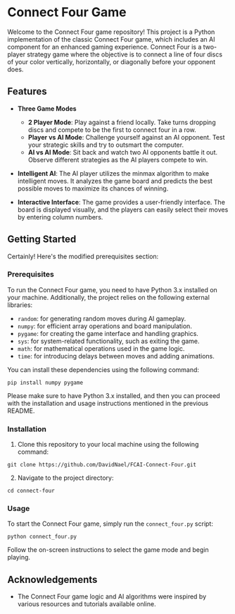 # Connect Four Game

Welcome to the Connect Four game repository! This project is a Python implementation of the classic Connect Four game, which includes an AI component for an enhanced gaming experience. Connect Four is a two-player strategy game where the objective is to connect a line of four discs of your color vertically, horizontally, or diagonally before your opponent does.

## Features

- **Three Game Modes**
  - **2 Player Mode**: Play against a friend locally. Take turns dropping discs and compete to be the first to connect four in a row.
  - **Player vs AI Mode**: Challenge yourself against an AI opponent. Test your strategic skills and try to outsmart the computer.
  - **AI vs AI Mode**: Sit back and watch two AI opponents battle it out. Observe different strategies as the AI players compete to win.

- **Intelligent AI**: The AI player utilizes the minmax algorithm to make intelligent moves. It analyzes the game board and predicts the best possible moves to maximize its chances of winning.

- **Interactive Interface**: The game provides a user-friendly interface. The board is displayed visually, and the players can easily select their moves by entering column numbers.

## Getting Started

Certainly! Here's the modified prerequisites section:

### Prerequisites

To run the Connect Four game, you need to have Python 3.x installed on your machine. Additionally, the project relies on the following external libraries:

- `random`: for generating random moves during AI gameplay.
- `numpy`: for efficient array operations and board manipulation.
- `pygame`: for creating the game interface and handling graphics.
- `sys`: for system-related functionality, such as exiting the game.
- `math`: for mathematical operations used in the game logic.
- `time`: for introducing delays between moves and adding animations.

You can install these dependencies using the following command:

```
pip install numpy pygame
```

Please make sure to have Python 3.x installed, and then you can proceed with the installation and usage instructions mentioned in the previous README.

### Installation

1. Clone this repository to your local machine using the following command:

```
git clone https://github.com/DavidNael/FCAI-Connect-Four.git
```

2. Navigate to the project directory:

```
cd connect-four
```

### Usage

To start the Connect Four game, simply run the `connect_four.py` script:

```
python connect_four.py
```

Follow the on-screen instructions to select the game mode and begin playing.

## Acknowledgements

- The Connect Four game logic and AI algorithms were inspired by various resources and tutorials available online.
